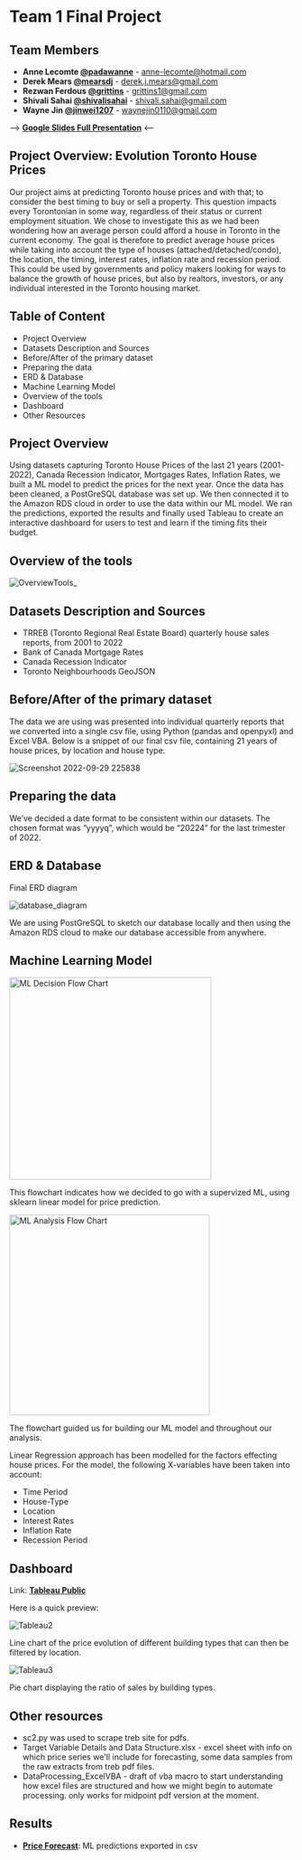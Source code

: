 # Team 1 Final Project 

## Team Members
- **Anne Lecomte [@padawanne](https://github.com/padawanne)** - anne-lecomte@hotmail.com
- **Derek Mears [@mearsdj](https://github.com/mearsdj)** - derek.j.mears@gmail.com
- **Rezwan Ferdous [@grittins](https://github.com/grittins)** - grittins1@gmail.com
- **Shivali Sahai [@shivalisahai](https://github.com/shivalisahai)** - shivali.sahai@gmail.com
- **Wayne Jin [@jinwei1207](https://github.com/jinwei1207)** - waynejin0110@gmail.com

--> **[Google Slides Full Presentation](https://docs.google.com/presentation/d/14mJ4PqTZpLeXYHL2puV3W5rADE4dS9Sq7-OiHuHIfdg/edit?usp=sharing)** <--


## Project Overview: Evolution Toronto House Prices
Our project aims at predicting Toronto house prices and with that; to consider the best timing to buy or sell a property. This question impacts every Torontonian in some way, regardless of their status or current employment situation. We chose to investigate this as we had been wondering how an average person could afford a house in Toronto in the current economy. 
The goal is therefore to predict average house prices while taking into account the type of houses (attached/detached/condo), the location, the timing, interest rates, inflation rate and recession period. This could be used by governments and policy makers looking for ways to balance the growth of house prices, but also by realtors, investors, or any individual interested in the Toronto housing market. 

## Table of Content
- Project Overview 
- Datasets Description and Sources 
- Before/After of the primary dataset 
- Preparing the data 
- ERD & Database
- Machine Learning Model 
- Overview of the tools
- Dashboard 
- Other Resources

## Project Overview 
Using datasets capturing Toronto House Prices of the last 21 years (2001-2022), Canada Recession Indicator, Mortgages Rates, Inflation Rates, we built a ML model to predict the prices for the next year. 
Once the data has been cleaned, a PostGreSQL database was set up. We then connected it to the Amazon RDS cloud in order to use the data within our ML model. 
We ran the predictions, exported the results and finally used Tableau to create an interactive dashboard for users to test and learn if the timing fits their budget. 


## Overview of the tools
![OverviewTools_](https://user-images.githubusercontent.com/104603046/195485633-60e0183e-fdb8-49cd-9575-65dc1eb1ba09.png)


## Datasets Description and Sources 
- TRREB (Toronto Regional Real Estate Board) quarterly house sales reports, from 2001 to 2022
- Bank of Canada Mortgage Rates
- Canada Recession Indicator
- Toronto Neighbourhoods GeoJSON

## Before/After of the primary dataset 
The data we are using was presented into individual quarterly reports that we converted into a single csv file, using Python (pandas and openpyxl) and Excel VBA. 
Below is a snippet of our final csv file, containing 21 years of house prices, by location and house type.

![Screenshot 2022-09-29 225838](https://user-images.githubusercontent.com/104603046/193189645-f8c60777-7422-476a-b208-7106a7cc5465.png)


## Preparing the data 
We’ve decided a date format to be consistent within our datasets. 
The chosen format was “yyyyq”, which would be “20224” for the last trimester of 2022. 

## ERD & Database
Final ERD diagram

![database_diagram](https://user-images.githubusercontent.com/104872971/193709688-8da43da6-3216-4840-aced-5fbfb4f2861f.png)

We are using PostGreSQL to sketch our database locally and then using the Amazon RDS cloud to make our database accessible from anywhere. 

## Machine Learning Model
<img width="358" alt="ML Decision Flow Chart" src="https://user-images.githubusercontent.com/104603046/192656877-cbfa1361-aaf9-42f6-a58b-85b0d71beeea.png">


This flowchart indicates how we decided to go with a supervized ML, using sklearn linear model for price prediction.

<img width="355" alt="ML Analysis Flow Chart" src="https://user-images.githubusercontent.com/104603046/193190333-a7a5ed67-be0d-49b2-94f6-1d423e58f6e3.png">

The flowchart guided us for building our ML model and throughout our analysis. 

Linear Regression approach has been modelled for the factors effecting house prices. For the model, the following X-variables have been taken into account: 
- Time Period 
- House-Type 
- Location 
- Interest Rates
- Inflation Rate
- Recession Period



## Dashboard 
Link: **[Tableau Public](https://public.tableau.com/app/profile/wei.jin4205/viz/TorontoHouseAnalysis/Story1?publish=yes)**

Here is a quick preview:

![Tableau2](https://user-images.githubusercontent.com/104603046/194457662-0ebfbf8b-18c5-4d90-a65e-ca157a09c419.png)

Line chart of the price evolution of different building types that can then be filtered by location.

![Tableau3](https://user-images.githubusercontent.com/104603046/194457668-6ec232de-fc83-4584-92bf-a36005a6c4f0.png)

Pie chart displaying the ratio of sales by building types.


## Other resources 
- sc2.py was used to scrape treb site for pdfs. 
- Target Variable Details and Data Structure.xlsx - excel sheet with info on which price series we'll include for forecasting, some data samples from the raw extracts from treb pdf files.
- DataProcessing_ExcelVBA - draft of vba macro to start understanding how excel files are structured and how we might begin to automate processing. only works for midpoint pdf version at the moment.

## Results
- **[Price Forecast](https://github.com/grittins/Team1_Project/blob/main/price_forecast.csv)**: ML predictions exported in csv
